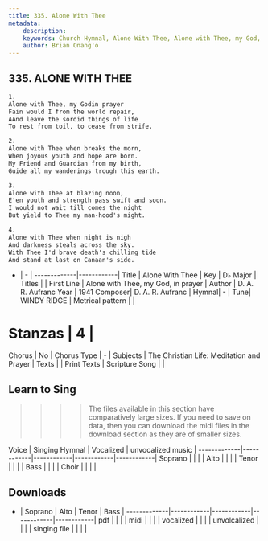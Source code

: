 ```yaml
---
title: 335. Alone With Thee
metadata:
    description: 
    keywords: Church Hymnal, Alone With Thee, Alone with Thee, my God, in prayer, 
    author: Brian Onang'o
---
```



## 335. ALONE WITH THEE

```txt
1.
Alone with Thee, my Godin prayer 
Fain would I from the world repair, 
AAnd leave the sordid things of life 
To rest from toil, to cease from strife. 

2.
Alone with Thee when breaks the morn, 
When joyous youth and hope are born. 
My Friend and Guardian from my birth, 
Guide all my wanderings trough this earth. 

3.
Alone with Thee at blazing noon, 
E'en youth and strength pass swift and soon. 
I would not wait till comes the night 
But yield to Thee my man-hood's might. 

4.
Alone with Thee when night is nigh 
And darkness steals across the sky. 
With Thee I'd brave death's chilling tide 
And stand at last on Canaan's side.
```

- |   -  |
-------------|------------|
Title | Alone With Thee |
Key | D♭ Major |
Titles |  |
First Line | Alone with Thee, my God, in prayer |
Author | D. A. R. Aufranc
Year | 1941
Composer| D. A. R. Aufranc |
Hymnal|  - |
Tune| WINDY RIDGE |
Metrical pattern | |
# Stanzas | 4 |
Chorus | No |
Chorus Type | - |
Subjects | The Christian Life: Meditation and Prayer |
Texts |  |
Print Texts | 
Scripture Song |  |
  
## Learn to Sing

>>>> The files available in this section have comparatively large sizes. If you need to save on data, then you can download the midi files in the download section as they are of smaller sizes.

Voice |  Singing Hymnal | Vocalized | unvocalized music |
-------------|------------|------------|------------|------------|
Soprano | | | |
Alto | | | |
Tenor | | | |
Bass | | | |
Choir | | | |

## Downloads

- |  Soprano | Alto | Tenor | Bass |
-------------|------------|------------|------------|------------|
pdf | | | |
midi | | | |
vocalized | | | |
unvolcalized | | | |
singing file | | | |
  